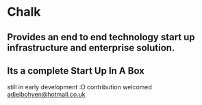 # Chalk

## Provides an end to end technology start up infrastructure and enterprise solution.

## Its a complete Start Up In A Box

still in early development :D
contribution welcomed
adjeibohyen@hotmail.co.uk
